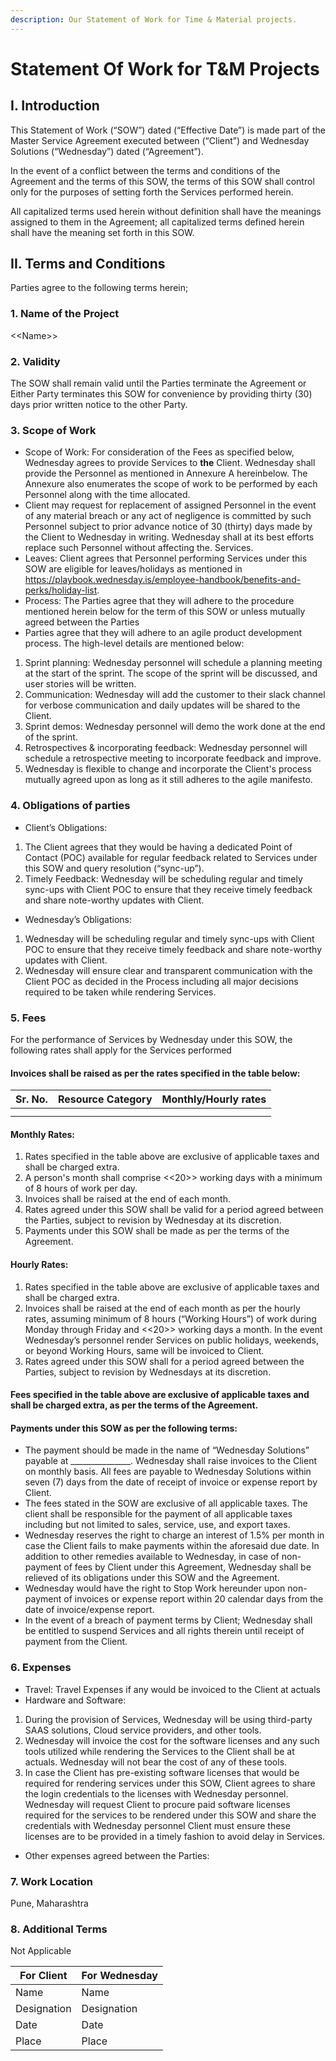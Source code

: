 ```yaml
---
description: Our Statement of Work for Time & Material projects.
---
```


# Statement Of Work for T\&M Projects

## I. **Introduction**

This Statement of Work (“SOW”) dated (“Effective Date”) is made part of the Master Service Agreement executed between (“Client”) and Wednesday Solutions (“Wednesday”) dated (“Agreement”).

&#x20;In the event of a conflict between the terms and conditions of the Agreement and the terms of this SOW, the terms of this SOW shall control only for the purposes of setting forth the Services performed herein.

All capitalized terms used herein without definition shall have the meanings assigned to them in the Agreement; all capitalized terms defined herein shall have the meaning set forth in this SOW.

## **II. Terms and Conditions**

Parties agree to the following terms herein;

### 1.    **Name of the Project**

<\<Name>>

### 2.    Validity

The SOW shall remain valid until the Parties terminate the Agreement or Either Party terminates this SOW for convenience by providing thirty (30) days prior written notice to the other Party.

### **3.    Scope of Work**

* Scope of Work: For consideration of the Fees as specified below, Wednesday agrees to provide Services to **the** Client. Wednesday shall provide the Personnel as mentioned in Annexure A hereinbelow. The Annexure also enumerates the scope of work to be performed by each Personnel along with the time allocated.
* Client may request for replacement of assigned Personnel in the event of any material breach or any act of negligence is committed by such Personnel subject to prior advance notice of 30 (thirty) days made by the Client to Wednesday in writing. Wednesday shall at its best efforts replace such Personnel without affecting the. Services.
* Leaves: Client agrees that Personnel performing Services under this SOW are eligible for leaves/holidays as mentioned in https://playbook.wednesday.is/employee-handbook/benefits-and-perks/holiday-list.
* Process: The Parties agree that they will adhere to the procedure mentioned herein below for the term of this SOW or unless mutually agreed between the Parties
* Parties agree that they will adhere to an agile product development process. The high-level details are mentioned below:

1. Sprint planning: Wednesday personnel will schedule a planning meeting at the start of the sprint. The scope of the sprint will be discussed, and user stories will be written.
2. Communication: Wednesday will add the customer to their slack channel for verbose communication and daily updates will be shared to the Client.
3. Sprint demos: Wednesday personnel will demo the work done at the end of the sprint.
4. Retrospectives & incorporating feedback: Wednesday personnel will schedule a retrospective meeting to incorporate feedback and improve.
5. Wednesday is flexible to change and incorporate the Client's process mutually agreed upon as long as it still adheres to the agile manifesto.

### **4.    Obligations of parties**

* Client’s Obligations:

1. The Client agrees that they would be having a dedicated Point of Contact (POC) available for regular feedback related to Services under this SOW and query resolution (“sync-up”).
2. Timely Feedback: Wednesday will be scheduling regular and timely sync-ups with Client POC to ensure that they receive timely feedback and share note-worthy updates with Client.

* Wednesday’s Obligations:

1. Wednesday will be scheduling regular and timely sync-ups with Client POC to ensure that they receive timely feedback and share note-worthy updates with Client.
2. &#x20;Wednesday will ensure clear and transparent communication with the Client POC as decided in the Process including all major decisions required to be taken while rendering Services.

### 5.    **Fees**

&#x20;For the performance of Services by Wednesday under this SOW, the following rates shall apply for the Services performed

#### Invoices shall be raised as per the rates specified in the table below:

| Sr. No. | Resource Category | Monthly/Hourly rates |
| ------- | ----------------- | -------------------- |
|         |                   |                      |
|         |                   |                      |

#### Monthly Rates:

1. &#x20;Rates specified in the table above are exclusive of applicable taxes and shall be charged extra.
2. A person's month shall comprise <<20>> working days with a minimum of 8 hours of work per day.
3. &#x20;Invoices shall be raised at the end of each month.
4. &#x20;Rates agreed under this SOW shall be valid for a period agreed between the Parties, subject to revision by Wednesday at its discretion.
5. Payments under this SOW shall be made as per the terms of the Agreement.

#### Hourly Rates:

1. &#x20;Rates specified in the table above are exclusive of applicable taxes and shall be charged extra.
2. &#x20;Invoices shall be raised at the end of each month as per the hourly rates, assuming minimum of 8 hours (“Working Hours”) of work during Monday through Friday and <<20>> working days a month.  In the event Wednesday’s personnel render Services on public holidays, weekends, or beyond Working Hours, same will be invoiced to Client.
3. Rates agreed under this SOW shall for a period agreed between the Parties, subject to revision by Wednesdays at its discretion.

#### &#x20;Fees specified in the table above are exclusive of applicable taxes and shall be charged extra, as per the terms of the Agreement.

#### Payments under this SOW as per the following terms:

* The payment should be made in the name of “Wednesday Solutions” payable at \_\_\_\_\_\_\_\_\_\_\_\_\_\_\_. Wednesday shall raise invoices to the Client on monthly basis.  All fees are payable to Wednesday Solutions within seven (7) days from the date of receipt of invoice or expense report by Client.
* The fees stated in the SOW are exclusive of all applicable taxes. The client shall be responsible for the payment of all applicable taxes including but not limited to sales, service, use, and export taxes.
* Wednesday reserves the right to charge an interest of 1.5% per month in case the Client fails to make payments within the aforesaid due date. In addition to other remedies available to Wednesday, in case of non-payment of fees by Client under this Agreement, Wednesday shall be relieved of its obligations under this SOW and the Agreement.
* Wednesday would have the right to Stop Work hereunder upon non-payment of invoices or expense report within 20 calendar days from the date of invoice/expense report.
* &#x20;In the event of a breach of payment terms by Client; Wednesday shall be entitled to suspend Services and all rights therein until receipt of payment from the Client.

### **6.    Expenses**

* Travel: Travel Expenses if any would be invoiced to the Client at actuals
* Hardware and Software:

1. During the provision of Services, Wednesday will be using third-party SAAS solutions, Cloud service providers, and other tools.
2. Wednesday will invoice the cost for the software licenses and any such tools utilized while rendering the Services to the Client shall be at actuals. Wednesday will not bear the cost of any of these tools.
3. In case the Client has pre-existing software licenses that would be required for rendering services under this SOW, Client agrees to share the login credentials to the licenses with Wednesday personnel. Wednesday will request Client to procure paid software licenses required for the services to be rendered under this SOW and share the credentials with Wednesday personnel Client must ensure these licenses are to be provided in a timely fashion to avoid delay in Services.

* &#x20;Other expenses agreed between the Parties:

### 7.    Work Location&#x20;

Pune, Maharashtra&#x20;

### 8.    Additional Terms

Not Applicable

&#x20;

| For Client  | For Wednesday |
| ----------- | ------------- |
| Name        | Name          |
| Designation | Designation   |
| Date        | Date          |
| Place       | Place         |

